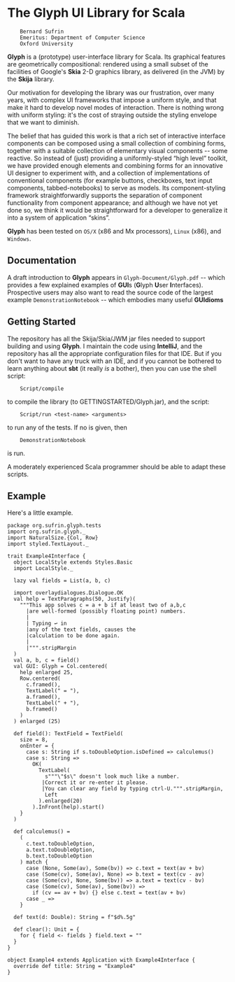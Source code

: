 
# The Glyph UI Library for Scala

        Bernard Sufrin
        Emeritus: Department of Computer Science
        Oxford University


**Glyph** is a (prototype) user-interface library for Scala.
Its graphical features are geometrically compositional: rendered using a
small subset of the facilities of Google's **Skia** 
2-D graphics library, as delivered (in the JVM) by
the **Skija** library.

Our motivation for developing the library was our frustration, over
many years, with complex UI frameworks that impose a uniform style,
and that make it hard to develop novel modes of interaction. There
is nothing wrong with uniform styling: it's the cost of straying
outside the styling envelope that we want to diminish.

The belief that has guided this work is that a rich set of interactive
interface components can be composed using a small collection of
combining forms, together with a suitable collection of elementary
visual components -- some reactive.  So instead of (just) providing
a uniformly-styled “high level” toolkit, we have provided enough
elements and combining forms for an innovative UI designer to
experiment with, and a collection of implementations of conventional
components (for example buttons, checkboxes, text input components,
tabbed-notebooks) to serve as models. Its component-styling framework
straightforwardly supports the separation of component functionality from
component appearance; and although we have not yet done so, we think
it would be straightforward for a developer to generalize it into
a system of application “skins”.

**Glyph** has been tested on `OS/X` (x86 and Mx processors), `Linux` (x86),
and `Windows`. 

## Documentation

A draft introduction to **Glyph** appears in `Glyph-Document/Glyph.pdf` --
which provides a few explained examples of
**GUI**s (**G**lyph **U**ser **I**nterfaces). Prospective
users may also want to read the source code of the largest
example `DemonstrationNotebook` -- which embodies many
useful **GUIdioms**


## Getting Started

The repository has all the Skija/Skia/JWM jar files needed to support
building and using **Glyph**. I maintain the code using **IntelliJ**, and
the repository has all the appropriate configuration files for that
IDE. But if you don't want to have any truck with an IDE, and if you cannot
be bothered to learn anything about **sbt** (it really *is* a
bother), then you can use the shell script:

        Script/compile

to compile the library (to GETTINGSTARTED/Glyph.jar), and
the script:

        Script/run <test-name> <arguments>

to run any of the tests. If no <test-name> is given, then

        DemonstrationNotebook

is run.

A moderately experienced Scala programmer should be able to
adapt these scripts.

## Example

Here's a little example.

````
package org.sufrin.glyph.tests
import org.sufrin.glyph._
import NaturalSize.{Col, Row}
import styled.TextLayout._

trait Example4Interface {
  object LocalStyle extends Styles.Basic
  import LocalStyle._

  lazy val fields = List(a, b, c)

  import overlaydialogues.Dialogue.OK
  val help = TextParagraphs(50, Justify)(
    """This app solves c = a + b if at least two of a,b,c
      |are well-formed (possibly floating point) numbers.
      |
      | Typing ↩ in
      |any of the text fields, causes the
      |calculation to be done again.
      |
      |""".stripMargin
  )
  val a, b, c = field()
  val GUI: Glyph = Col.centered(
    help enlarged 25,
    Row.centered(
      c.framed(),
      TextLabel(" = "),
      a.framed(),
      TextLabel(" + "),
      b.framed()
    )
  ) enlarged (25)

  def field(): TextField = TextField(
    size = 8,
    onEnter = {
      case s: String if s.toDoubleOption.isDefined => calculemus()
      case s: String =>
        OK(
          TextLabel(
            s"""\"$s\" doesn't look much like a number.
           |Correct it or re-enter it please.
           |You can clear any field by typing ctrl-U.""".stripMargin,
            Left
          ).enlarged(20)
        ).InFront(help).start()
    }
  )

  def calculemus() =
    (
      c.text.toDoubleOption,
      a.text.toDoubleOption,
      b.text.toDoubleOption
    ) match {
      case (None, Some(av), Some(bv)) => c.text = text(av + bv)
      case (Some(cv), Some(av), None) => b.text = text(cv - av)
      case (Some(cv), None, Some(bv)) => a.text = text(cv - bv)
      case (Some(cv), Some(av), Some(bv)) =>
        if (cv == av + bv) {} else c.text = text(av + bv)
      case _ =>
    }

  def text(d: Double): String = f"$d%.5g"

  def clear(): Unit = {
    for { field <- fields } field.text = ""
  }
}

object Example4 extends Application with Example4Interface {
  override def title: String = "Example4"
}
````

